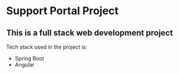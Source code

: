 # Support Portal Project
## This is a full stack web development project
Tech stack used in the project is:
- Spring Boot
- Angular